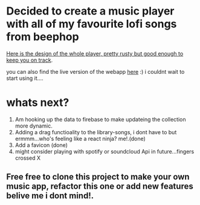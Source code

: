 # Decided to create a music player with all of my favourite lofi songs from beephop

[Here is the design of the whole player, pretty rusty but good enough to keep you on track](https://www.figma.com/file/gnEpTrgmjuY9bnR4xu4RXg/Music-app?type=design&node-id=4%3A239&t=sjjbOnfVdzzzIwYG-1https://).

you can also find the live version of the webapp [here](https://endearing-concha-68e040.netlify.app/) :) i couldnt wait to start using it....

# whats next?

1. Am hooking up the data to firebase to make updateing the collection more dynamic.
2. Adding a drag functioality to the library-songs, i dont have to but ermmm...who's feeling like a react ninja? me!.(done)
3. Add a favicon (done)
4. might consider playing with spotify or soundcloud Api in future...fingers crossed X

## Free free to clone this project to make your own music app, refactor this one or add new features belive me i dont mind!.

